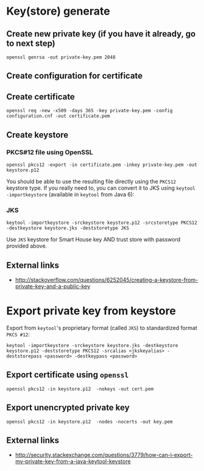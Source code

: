 # Key(store) generate

## Create new private key (if you have it already, go to next step)

`openssl genrsa -out private-key.pem 2048`

## Create configuration for certificate

## Create certificate

`openssl req -new -x509 -days 365 -key private-key.pem -config configuration.cnf -out certificate.pem`

## Create keystore

### PKCS#12 file using OpenSSL
`openssl pkcs12 -export -in certificate.pem -inkey private-key.pem -out keystore.p12`

You should be able to use the resulting file directly using the `PKCS12` keystore type. If you really need to, you can convert it to JKS using `keytool -importkeystore` (available in `keytool` from Java 6):

### JKS

`keytool -importkeystore -srckeystore keystore.p12 -srcstoretype PKCS12 -destkeystore keystore.jks -deststoretype JKS`

Use `JKS` keystore for Smart House key AND trust store with password provided above.

## External links
 - http://stackoverflow.com/questions/6252045/creating-a-keystore-from-private-key-and-a-public-key

# Export private key from keystore

Export from `keytool`'s proprietary format (called `JKS`) to standardized format `PKCS #12`:

`keytool -importkeystore -srckeystore keystore.jks -destkeystore keystore.p12 -deststoretype PKCS12 -srcalias <jkskeyalias> -deststorepass <password> -destkeypass <password>`

## Export certificate using `openssl`

`openssl pkcs12 -in keystore.p12  -nokeys -out cert.pem`

## Export unencrypted private key

`openssl pkcs12 -in keystore.p12  -nodes -nocerts -out key.pem`

## External links
 - http://security.stackexchange.com/questions/3779/how-can-i-export-my-private-key-from-a-java-keytool-keystore
